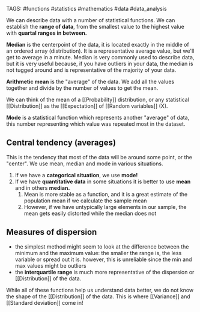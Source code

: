 TAGS: #functions #statistics #mathematics #data #data_analysis 

We can describe data with a number of statistical functions. We can establish the **range of data**, from the smallest value to the highest value with **quartal ranges in between.** 

**Median** is the centerpoint of the data, it is located exactly in the middle of an ordered array (distribution). It is a representative average value, but we'll get to average in a minute. Median is very commonly used to describe data, but it is very useful because, if you have outliers in your data, the median is not tugged around and is representative of the majority of your data. 

**Arithmetic mean** is the "average" of the data. We add all the values together and divide by the number of values to get the mean. 

We can think of the mean of a [[Probability]] distribution, or any statistical [[Distribution]] as the [[Expectation]] of [[Random variables]] (X). 

**Mode** is a statistical function which represents another "average" of data, this number representing which value was repeated most in the dataset. 

## Central tendency (averages)
This is the tendency that most of the data will be around some point, or the "center". We use mean, median and mode in various situations.
1. If we have a **categorical situation**, we use **mode!**
2. If we have **quantitative data** in some situations it is better to use **mean** and in others **median.**
	1. Mean is more stable as a function, and it is a great estimate of the population mean if we calculate the sample mean
	2. However, if we have untypically large elements in our sample, the mean gets easily distorted while the median does not


## Measures of dispersion
- the simplest method might seem to look at the difference between the minimum and the maximum value: the smaller the range is, the less variable or spread out it is. however, this is unreliable since the min and max values might be outliers 
- the **interquartile range** is much more representative of the dispersion or [[Distribution]] of the data.

While all of these functions help us understand data better, we do not know the shape of the [[Distribution]] of the data. This is where [[Variance]] and [[Standard deviation]] come in!
